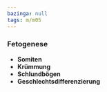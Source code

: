 ```yaml
---
bazinga: null
tags: m/m05
---
```

### Fetogenese
- **Somiten**
- **Krümmung**
- **Schlundbögen**
- **Geschlechtsdifferenzierung**
